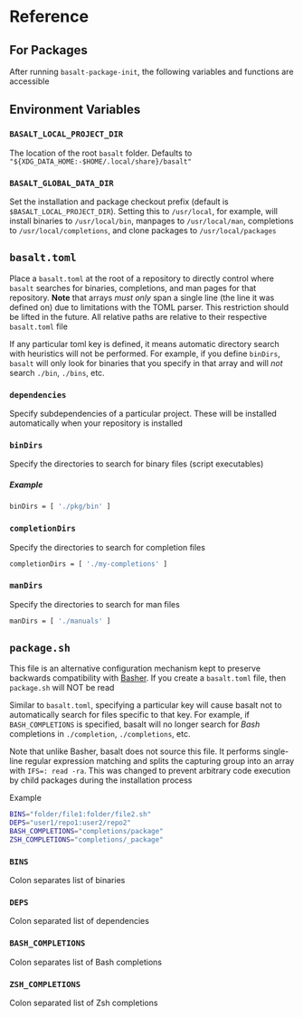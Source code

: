 # Reference

## For Packages

After running `basalt-package-init`, the following variables and functions are accessible



## Environment Variables

### `BASALT_LOCAL_PROJECT_DIR`

The location of the root `basalt` folder. Defaults to `"${XDG_DATA_HOME:-$HOME/.local/share}/basalt"`

### `BASALT_GLOBAL_DATA_DIR`

Set the installation and package checkout prefix (default is `$BASALT_LOCAL_PROJECT_DIR`).  Setting this to `/usr/local`, for example, will install binaries to `/usr/local/bin`, manpages to `/usr/local/man`, completions to `/usr/local/completions`, and clone packages to `/usr/local/packages`

## `basalt.toml`

Place a `basalt.toml` at the root of a repository to directly control where `basalt` searches for binaries, completions, and man pages for that repository. **Note** that arrays _must only_ span a single line (the line it was defined on) due to limitations with the TOML parser. This restriction should be lifted in the future. All relative paths are relative to their respective `basalt.toml` file

If any particular toml key is defined, it means automatic directory search with heuristics will not be performed. For example, if you define `binDirs`, `basalt` will only look for binaries that you specify in that array and will _not_ search `./bin`, `./bins`, etc.

### `dependencies`

Specify subdependencies of a particular project. These will be installed automatically when your repository is installed

### `binDirs`

Specify the directories to search for binary files (script executables)

##### Example

```sh
binDirs = [ './pkg/bin' ]
```

### `completionDirs`

Specify the directories to search for completion files

```sh
completionDirs = [ './my-completions' ]
```

### `manDirs`

Specify the directories to search for man files

```sh
manDirs = [ './manuals' ]
```

## `package.sh`

This file is an alternative configuration mechanism kept to preserve backwards compatibility with [Basher](https://github.com/basherpm/basher). If you create a `basalt.toml` file, then `package.sh` will NOT be read

Similar to `basalt.toml`, specifying a particular key will cause basalt not to automatically search for files specific to that key. For example, if `BASH_COMPLETIONS` is specified, basalt will no longer search for _Bash_ completions in `./completion`, `./completions`, etc.

Note that unlike Basher, basalt does not source this file. It performs single-line regular expression matching and splits the capturing group into an array with `IFS=: read -ra`. This was changed to prevent arbitrary code execution by child packages during the installation process

Example

```sh
BINS="folder/file1:folder/file2.sh"
DEPS="user1/repo1:user2/repo2"
BASH_COMPLETIONS="completions/package"
ZSH_COMPLETIONS="completions/_package"
```

### `BINS`

Colon separates list of binaries

### `DEPS`

Colon separated list of dependencies

### `BASH_COMPLETIONS`

Colon separates list of Bash completions

### `ZSH_COMPLETIONS`

Colon separated list of Zsh completions
